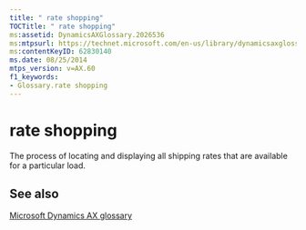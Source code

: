 ```yaml
---
title: " rate shopping"
TOCTitle: " rate shopping"
ms:assetid: DynamicsAXGlossary.2026536
ms:mtpsurl: https://technet.microsoft.com/en-us/library/dynamicsaxglossary.2026536(v=AX.60)
ms:contentKeyID: 62830140
ms.date: 08/25/2014
mtps_version: v=AX.60
f1_keywords:
- Glossary.rate shopping
---
```


# rate shopping

The process of locating and displaying all shipping rates that are available for a particular load.

## See also

[Microsoft Dynamics AX glossary](glossary/microsoft-dynamics-ax-glossary.md)

  


